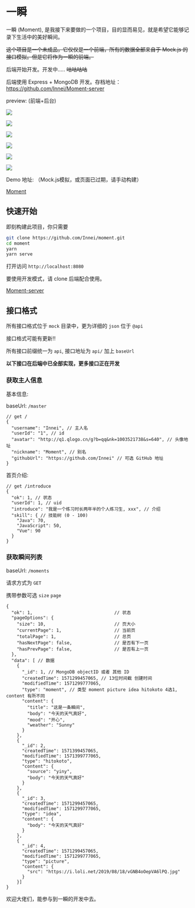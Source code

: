 # 一瞬

一瞬 (Moment), 是我接下来要做的一个项目，目的显而易见，就是希望它能够记录下生活中的美好瞬间。

<del>这个项目是一个未成品，它仅仅是一个前端，所有的数据全部来自于 Mock.js 的接口模拟。但是它将作为一瞬的前端。</del>

后端开始开发。开发中..... <del>咕咕咕咕</del>

后端使用 Express + MongoDB 开发。存档地址： <https://github.com/Innei/Moment-server>

preview: (前端+后台)

![](https://raw.githubusercontent.com/Innei/img-bed/master/20191020211642.png)

![](https://raw.githubusercontent.com/Innei/img-bed/master/20191119152019.png)

![](https://raw.githubusercontent.com/Innei/img-bed/master/20191119152039.png)

![](https://raw.githubusercontent.com/Innei/img-bed/master/20191119152106.png)

![](https://raw.githubusercontent.com/Innei/img-bed/master/20191119152131.png)

![](https://raw.githubusercontent.com/Innei/img-bed/master/20191119153624.png)

Demo 地址: （Mock.js模拟，或页面已过期，请手动构建）

[Moment](https://preview.shizuri.net/moment)

## 快速开始

即刻构建此项目，你只需要

```bash
git clone https://github.com/Innei/moment.git
cd moment
yarn
yarn serve
```

打开访问 `http://localhost:8080`

要使用开发模式，请 clone 后端配合使用。

[Moment-server](https://github.com/Innei/Moment-server)

## 接口格式

所有接口格式位于 `mock` 目录中，更为详细的 `json` 位于 `@api`

<span style="color=red">接口格式可能有更新!!</span>

所有接口前缀统一为 `api`, 接口地址为 `api/` 加上 `baseUrl`



**以下接口在后端中已全部实现，更多接口正在开发**



### 获取主人信息

基本信息:

baseUrl: `/master`

```jsonc
// get /
{
  "username": "Innei", // 主人名
  "userId": "1", // id
  "avatar": "http://q1.qlogo.cn/g?b=qq&nk=1003521738&s=640", // 头像地址
  "nickname": "Moment", // 别名
  "githubUrl": "https://github.com/Innei" // 可选 GitHub 地址
}
```

首页介绍:

```jsonc
// get /introduce
{
  "ok": 1, // 状态
  "userId": 1, // uid
  "introduce": "我是一个练习时长两年半的个人练习生, xxx", // 介绍
  "skill": { // 技能树 (0 - 100)
    "Java": 70,
    "JavaScript": 50,
    "Vue": 90
  }
}
```

### 获取瞬间列表

baseUrl: `/moments`

请求方式为 `GET`

携带参数可选 `size` `page`

```jsonc
{
  "ok": 1,                               // 状态
  "pageOptions": {
    "size": 10,                          // 页大小
    "currentPage": 1,                    // 当前页
    "totalPage": 1,                      // 总页
    "hasNextPage": false,                // 是否有下一页
    "hasPrevPage": false,                // 是否有上一页
  },
  "data": [ // 数据
    {
      "_id": 1, // MongoDB objectID 或者 其他 ID
      "createdTime": 1571299457065, // 13位时间截 创建时间
      "modifiedTime": 1571299777065,
      "type": "moment", // 类型 moment picture idea hitokoto 4选1, content 有所不同
      "content": {
        "title": "这是一条瞬间", 
        "body": "今天的天气真好",
        "mood": "开心",
        "weather": "Sunny"
      }
    },
    {
      "_id": 2,
      "createdTime": 1571399457065,
      "modifiedTime": 1571399777065,
      "type": "hitokoto",
      "content": {
        "source": "yiny",
        "body": "今天的天气真好"
      }
    },
    {
      "_id": 3,
      "createdTime": 1571299457065,
      "modifiedTime": 1571299777065,
      "type": "idea",
      "content": {
        "body": "今天的天气真好"
      }
    },
    {
      "_id": 4,
      "createdTime": 1571299457065,
      "modifiedTime": 1571299777065,
      "type": "picture",
      "content": {
        "src": "https://i.loli.net/2019/08/18/vGNB4oOepVA6lPQ.jpg"
      }
    }]
}

```

欢迎大佬们，能参与到一瞬的开发中去。
